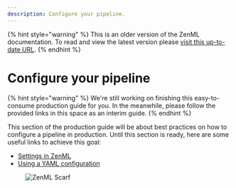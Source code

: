 ```yaml
---
description: Configure your pipeline.
---
```


{% hint style="warning" %}
This is an older version of the ZenML documentation. To read and view the latest version please [visit this up-to-date URL](https://docs.zenml.io).
{% endhint %}


# Configure your pipeline

{% hint style="warning" %}
We're still working on finishing this easy-to-consume production guide for you. In the meanwhile, please follow the provided links in this space as an interim guide.
{% endhint %}

This section of the production guide will be about best practices on how to configure a pipeline in production. Until this section is ready, here are some useful links to achieve this goal:

- [Settings in ZenML](../advanced-guide/pipelining-features/configure-steps-pipelines.md)
- [Using a YAML configuration](../advanced-guide/pipelining-features/configure-steps-pipelines.md#settings-in-zenml)

<!-- For scarf -->
<figure><img alt="ZenML Scarf" referrerpolicy="no-referrer-when-downgrade" src="https://static.scarf.sh/a.png?x-pxid=f0b4f458-0a54-4fcd-aa95-d5ee424815bc" /></figure>